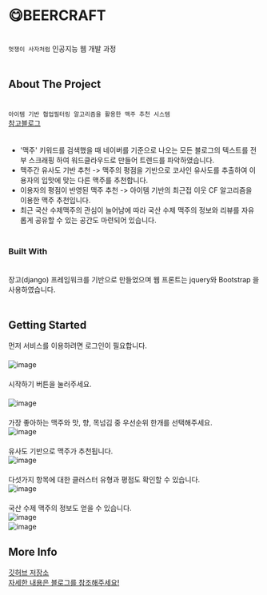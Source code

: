 #  :yum:BEERCRAFT  
ㅤ  
`멋쟁이 사자처럼` 인공지능 웹 개발 과정  
ㅤ  
## About The Project  
ㅤ  
`아이템 기반 협업필터링 알고리즘을 활용한 맥주 추천 시스템`  
[참고블로그](https://western-sky.tistory.com/58)  
ㅤ  
* '맥주' 키워드를 검색했을 때 네이버를 기준으로 나오는 모든 블로그의 텍스트를 전부 스크래핑 하여 워드클라우드로 만들어 트렌드를 파악하였습니다.
* 맥주간 유사도 기반 추천 -> 맥주의 평점을 기반으로 코사인 유사도를 추출하여 이용자의 입맛에 맞는 다른 맥주를 추천합니다.
* 이용자의 평점이 반영된 맥주 추천 -> 아이템 기반의 최근접 이웃 CF 알고리즘을 이용한 맥주 추천입니다.
* 최근 국산 수제맥주의 관심이 늘어남에 따라 국산 수제 맥주의 정보와 리뷰를 자유롭게 공유할 수 있는 공간도 마련되어 있습니다.
ㅤ  
ㅤ  
### Built With  
ㅤ  
장고(django) 프레임워크를 기반으로 만들었으며 웹 프론트는 jquery와 Bootstrap 을 사용하였습니다.  
ㅤ  
## Getting Started  
먼저 서비스를 이용하려면 로그인이 필요합니다.  
ㅤ  
![image](https://user-images.githubusercontent.com/79053495/137683947-cd4a1736-611f-419c-9b19-d1f9a3a89f64.png)  
ㅤ  
시작하기 버튼을 눌러주세요.  
ㅤ  
![image](https://user-images.githubusercontent.com/79053495/137684050-caefa572-78a1-4365-9f41-229e0ab30819.png)  
ㅤ  
가장 좋아하는 맥주와 맛, 향, 목넘김 중 우선순위 한개를 선택해주세요.
ㅤ  
![image](https://user-images.githubusercontent.com/79053495/137684414-963354e7-e6d1-4ec8-80b2-1ea37962992d.png)  
ㅤ  
유사도 기반으로 맥주가 추천됩니다. 
ㅤ  
![image](https://user-images.githubusercontent.com/79053495/137684516-8f3f97d0-0fd0-4008-8f86-ec8cb612ecb4.png)  
ㅤ  
다섯가지 항목에 대한 클러스터 유형과 평점도 확인할 수 있습니다.
ㅤ  
![image](https://user-images.githubusercontent.com/79053495/137684866-bf45c8e6-65b3-4ffd-a099-1696b753393c.png)  
ㅤ  
국산 수제 맥주의 정보도 얻을 수 있습니다. 
ㅤ  
![image](https://user-images.githubusercontent.com/79053495/137685028-e1853d41-bc36-43fc-b78e-168ffc923943.png)  
![image](https://user-images.githubusercontent.com/79053495/137685052-355d54bd-4fdd-42aa-8d6a-02863ea1f93b.png)
ㅤ  
## More Info  
[깃허브 저장소](https://github.com/Cottonwood-moa/BEERCRAFT)  
[자세한 내용은 블로그를 참조해주세요!](https://cottonwood-moa.tistory.com/)

